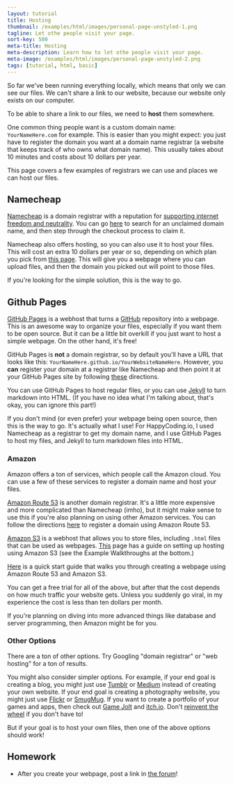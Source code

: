 ```yaml
---
layout: tutorial
title: Hosting
thumbnail: /examples/html/images/personal-page-unstyled-1.png
tagline: Let othe people visit your page.
sort-key: 500
meta-title: Hosting
meta-description: Learn how to let othe people visit your page.
meta-image: /examples/html/images/personal-page-unstyled-2.png
tags: [tutorial, html, basic]
---
```


So far we've been running everything locally, which means that only we can see our files. We can't share a link to our website, because our website only exists on our computer.

To be able to share a link to our files, we need to **host** them somewhere.

One common thing people want is a custom domain name: `YourNameHere.com` for example. This is easier than you might expect: you just have to register the domain you want at a domain name registrar (a website that keeps track of who owns what domain name). This usually takes about 10 minutes and costs about 10 dollars per year.

This page covers a few examples of registrars we can use and places we can host our files.

## Namecheap

[Namecheap](https://www.namecheap.com/) is a domain registrar with a reputation for [supporting internet freedom and neutrality](https://www.namecheap.com/about/causes.aspx). You can go [here](https://www.namecheap.com/domains.aspx) to search for an unclaimed domain name, and then step through the checkout process to claim it.

Namecheap also offers hosting, so you can also use it to host your files. This will cost an extra 10 dollars per year or so, depending on which plan you pick from [this page](https://www.namecheap.com/hosting/shared.aspx). This will give you a webpage where you can upload files, and then the domain you picked out will point to those files.

If you're looking for the simple solution, this is the way to go.

## Github Pages

[GitHub Pages](https://pages.github.com/) is a webhost that turns a [GitHub](https://github.com/) repository into a webpage. This is an awesome way to organize your files, especially if you want them to be open source. But it can be a little bit overkill if you just want to host a simple webpage. On the other hand, it's free!

GitHub Pages is **not** a domain registrar, so by default you'll have a URL that looks like this: `YourNameHere.github.io/YourWebsiteNameHere`. However, you **can** register your domain at a registrar like Namecheap and then point it at your GitHub Pages site by following [these](https://help.github.com/articles/quick-start-setting-up-a-custom-domain/) directions.

You can use GitHub Pages to host regular files, or you can use [Jekyll](https://jekyllrb.com/docs/github-pages/) to turn markdown into HTML. (If you have no idea what I'm talking about, that's okay, you can ignore this part!)

If you don't mind (or even prefer) your webpage being open source, then this is the way to go. It's actually what I use! For HappyCoding.io, I used Namecheap as a registrar to get my domain name, and I use GitHub Pages to host my files, and Jekyll to turn markdown files into HTML.

### Amazon

Amazon offers a ton of services, which people call the Amazon cloud. You can use a few of these services to register a domain name and host your files.

[Amazon Route 53](https://aws.amazon.com/route53/) is another domain registrar. It's a little more expensive and more complicated than Namecheap (imho), but it might make sense to use this if you're also planning on using other Amazon services. You can follow the directions [here](http://docs.aws.amazon.com/Route53/latest/DeveloperGuide/domain-register.html) to register a domain using Amazon Route 53.

[Amazon S3](https://aws.amazon.com/s3/) is a webhost that allows you to store files, including `.html` files that can be used as webpages. [This](http://docs.aws.amazon.com/AmazonS3/latest/dev/WebsiteHosting.html) page has a guide on setting up hosting using Amazon S3 (see the Example Walkthroughs at the bottom.)

[Here](https://console.aws.amazon.com/quickstart-website/new) is a quick start guide that walks you through creating a webpage using Amazon Route 53 and Amazon S3.

You can get a free trial for all of the above, but after that the cost depends on how much traffic your website gets. Unless you suddenly go viral, in my experience the cost is less than ten dollars per month.

If you're planning on diving into more advanced things like database and server programming, then Amazon might be for you.

### Other Options

There are a ton of other options. Try Googling "domain registrar" or "web hosting" for a ton of results.

You might also consider simpler options. For example, if your end goal is creating a blog, you might just use [Tumblr](https://www.tumblr.com) or [Medium](https://medium.com/) instead of creating your own website. If your end goal is creating a photography website, you might just use [Flickr](https://www.flickr.com/) or [SmugMug](https://www.smugmug.com/). If you want to create a portfolio of your games and apps, then check out [Game Jolt](http://gamejolt.com/) and [itch.io](https://itch.io/). Don't [reinvent the wheel](https://en.wikipedia.org/wiki/Reinventing_the_wheel) if you don't have to!

But if your goal is to host your own files, then one of the above options should work!

## Homework

- After you create your webpage, post a link in [the forum](http://forum.HappyCoding.io)!
